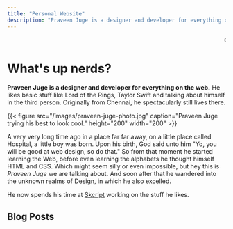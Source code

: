 ```yaml
---
title: "Personal Website"
description: "Praveen Juge is a designer and developer for everything on the web."
---
```


<marquee>
Checkout <a href="https://mynaui.com" target="_blank" rel="noopener noreferrer">mynaui.com</a>: A collection of UI Components and Elements made with Tailwind CSS ✨
</marquee>

# What's up nerds?

**Praveen Juge is a designer and developer for everything on the web.**
He likes basic stuff like Lord of the Rings, Taylor Swift and talking about himself in the third person. Originally from Chennai, he spectacularly still lives there.

{{< figure src="/images/praveen-juge-photo.jpg" caption="Praveen Juge trying his best to look cool." height="200" width="200" >}}

A very very long time ago in a place far far away, on a little place called Hospital, a little boy was born. Upon his birth, God said unto him "Yo, you will be good at web design, so do that." So from that moment he started learning the Web, before even learning the alphabets he thought himself HTML and CSS. Which might seem silly or even impossible, but hey this is _Praveen Juge_ we are talking about. And soon after that he wandered into the unknown realms of Design, in which he also excelled.

He now spends his time at [Skcript](https://www.skcript.com/) working on the stuff he likes.

## Blog Posts

